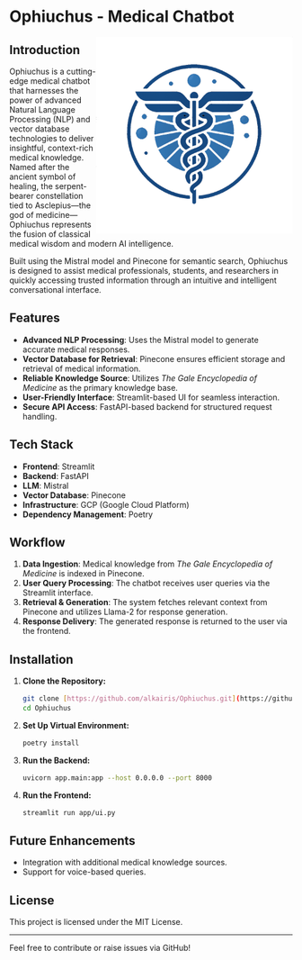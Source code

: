 # Ophiuchus - Medical Chatbot
<img align="right" alt="Coding" width="350" src="ophiuchus.png">

## Introduction
Ophiuchus is a cutting-edge medical chatbot that harnesses the power of advanced Natural Language Processing (NLP) and vector database technologies to deliver insightful, context-rich medical knowledge. Named after the ancient symbol of healing, the serpent-bearer constellation tied to Asclepius—the god of medicine—Ophiuchus represents the fusion of classical medical wisdom and modern AI intelligence.

Built using the Mistral model and Pinecone for semantic search, Ophiuchus is designed to assist medical professionals, students, and researchers in quickly accessing trusted information through an intuitive and intelligent conversational interface.



## Features
- **Advanced NLP Processing**: Uses the Mistral model to generate accurate medical responses.
- **Vector Database for Retrieval**: Pinecone ensures efficient storage and retrieval of medical information.
- **Reliable Knowledge Source**: Utilizes *The Gale Encyclopedia of Medicine* as the primary knowledge base.
- **User-Friendly Interface**: Streamlit-based UI for seamless interaction.
- **Secure API Access**: FastAPI-based backend for structured request handling.

## Tech Stack
- **Frontend**: Streamlit
- **Backend**: FastAPI
- **LLM**: Mistral
- **Vector Database**: Pinecone
- **Infrastructure**: GCP (Google Cloud Platform)
- **Dependency Management**: Poetry

## Workflow
1. **Data Ingestion**: Medical knowledge from *The Gale Encyclopedia of Medicine* is indexed in Pinecone.
2. **User Query Processing**: The chatbot receives user queries via the Streamlit interface.
3. **Retrieval & Generation**: The system fetches relevant context from Pinecone and utilizes Llama-2 for response generation.
4. **Response Delivery**: The generated response is returned to the user via the frontend.

## Installation
1. **Clone the Repository:**
   ```bash
   git clone [https://github.com/alkairis/Ophiuchus.git](https://github.com/alkairis/Ophiuchus.git)
   cd Ophiuchus
   ```
2. **Set Up Virtual Environment:**
   ```bash
   poetry install
   ```
3. **Run the Backend:**
   ```bash
   uvicorn app.main:app --host 0.0.0.0 --port 8000
   ```
4. **Run the Frontend:**
   ```bash
   streamlit run app/ui.py
   ```

## Future Enhancements
- Integration with additional medical knowledge sources.
- Support for voice-based queries.

## License
This project is licensed under the MIT License.

---
Feel free to contribute or raise issues via GitHub!
